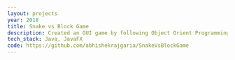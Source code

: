 ```yaml
---
layout: projects
year: 2018
title: Snake vs Block Game
description: Created an GUI game by following Object Orient Programming concept using JavaFX. The Project was selected among the top 10 projects for extra bonus marks from 120+ projects.
tech_stack: Java, JavaFX
code: https://github.com/abhishekrajgaria/SnakeVsBlockGame
---
```

